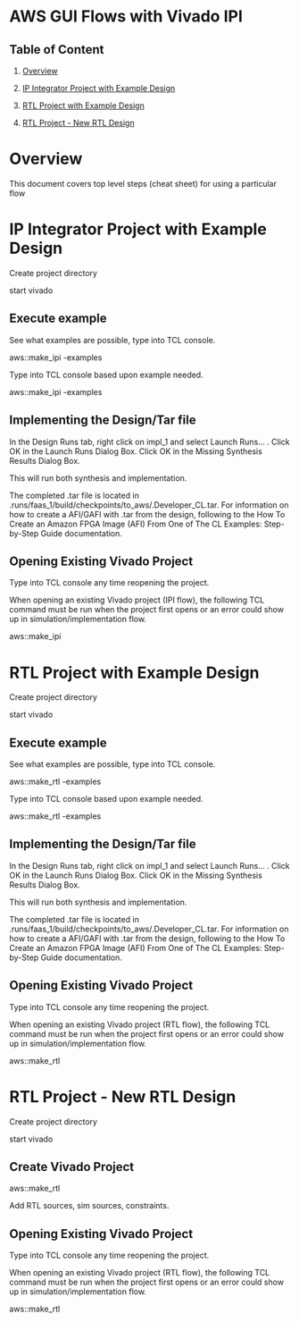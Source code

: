 # AWS GUI Flows with Vivado IPI

## Table of Content

1. [Overview](#overview)

2. [IP Integrator Project with Example Design](#ipiprojex)

3. [RTL Project with Example Design](#rtlprojex)

4. [RTL Project - New RTL Design](#rtlnew)



<a name="overview"></a>
# Overview  

This document covers top level steps (cheat sheet) for using a particular flow


<a name="ipiprojex"></a>
# IP Integrator Project with Example Design

Create project directory

start vivado

## Execute example
See what examples are possible, type into TCL console.

aws::make\_ipi -examples

Type into TCL console based upon example needed.

aws::make\_ipi -examples <example requested>

## Implementing the Design/Tar file

In the Design Runs tab, right click on impl\_1 and select Launch Runs… . Click OK in the Launch Runs Dialog Box.  Click OK in the Missing Synthesis Results Dialog Box.

This will run both synthesis and implementation.

The completed .tar file is located in <project>.runs/faas\_1/build/checkpoints/to\_aws/<timestamp>.Developer\_CL.tar.  For information on how to create a AFI/GAFI with .tar from the design, following to the How To Create an Amazon FPGA Image (AFI) From One of The CL Examples: Step-by-Step Guide documentation.


## Opening Existing Vivado Project
Type into TCL console any time reopening the project.

When opening an existing Vivado project (IPI flow), the following TCL command must be run when the project first opens or an error could show up in simulation/implementation flow.

aws::make\_ipi

<a name="rtlprojex"></a>
# RTL Project with Example Design

Create project directory

start vivado

## Execute example
See what examples are possible, type into TCL console.

aws::make\_rtl -examples

Type into TCL console based upon example needed.

aws::make\_rtl -examples <example requested>

## Implementing the Design/Tar file

In the Design Runs tab, right click on impl\_1 and select Launch Runs… . Click OK in the Launch Runs Dialog Box.  Click OK in the Missing Synthesis Results Dialog Box.

This will run both synthesis and implementation.

The completed .tar file is located in <project>.runs/faas\_1/build/checkpoints/to\_aws/<timestamp>.Developer\_CL.tar.  For information on how to create a AFI/GAFI with .tar from the design, following to the How To Create an Amazon FPGA Image (AFI) From One of The CL Examples: Step-by-Step Guide documentation.


## Opening Existing Vivado Project
Type into TCL console any time reopening the project.

When opening an existing Vivado project (RTL flow), the following TCL command must be run when the project first opens or an error could show up in simulation/implementation flow.

aws::make\_rtl

<a name="rtlnew"></a>
# RTL Project - New RTL Design

Create project directory

start vivado

## Create Vivado Project
aws::make\_rtl

Add RTL sources, sim sources, constraints.

## Opening Existing Vivado Project
Type into TCL console any time reopening the project.

When opening an existing Vivado project (RTL flow), the following TCL command must be run when the project first opens or an error could show up in simulation/implementation flow.

aws::make\_rtl



